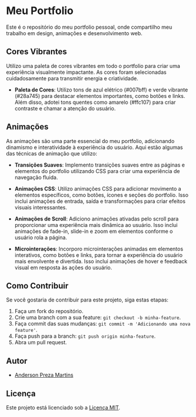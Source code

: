 # Meu Portfolio

Este é o repositório do meu portfolio pessoal, onde compartilho meu trabalho em design, animações e desenvolvimento web.

## Cores Vibrantes

Utilizo uma paleta de cores vibrantes em todo o portfolio para criar uma experiência visualmente impactante. As cores foram selecionadas cuidadosamente para transmitir energia e criatividade.

- **Paleta de Cores**: Utilizo tons de azul elétrico (#007bff) e verde vibrante (#28a745) para destacar elementos importantes, como botões e links. Além disso, adotei tons quentes como amarelo (#ffc107) para criar contraste e chamar a atenção do usuário.

## Animações

As animações são uma parte essencial do meu portfolio, adicionando dinamismo e interatividade à experiência do usuário. Aqui estão algumas das técnicas de animação que utilizo:

- **Transições Suaves**: Implemento transições suaves entre as páginas e elementos do portfolio utilizando CSS para criar uma experiência de navegação fluida.
  
- **Animações CSS**: Utilizo animações CSS para adicionar movimento a elementos específicos, como botões, ícones e seções do portfolio. Isso inclui animações de entrada, saída e transformações para criar efeitos visuais interessantes.
  
- **Animações de Scroll**: Adiciono animações ativadas pelo scroll para proporcionar uma experiência mais dinâmica ao usuário. Isso inclui animações de fade-in, slide-in e zoom em elementos conforme o usuário rola a página.
  
- **Microinterações**: Incorporo microinterações animadas em elementos interativos, como botões e links, para tornar a experiência do usuário mais envolvente e divertida. Isso inclui animações de hover e feedback visual em resposta às ações do usuário.

## Como Contribuir

Se você gostaria de contribuir para este projeto, siga estas etapas:

1. Faça um fork do repositório.
2. Crie uma branch com a sua feature: `git checkout -b minha-feature`.
3. Faça commit das suas mudanças: `git commit -m 'Adicionando uma nova feature'`.
4. Faça push para a branch: `git push origin minha-feature`.
5. Abra um pull request.

## Autor

- [Anderson Preza Martins](https://github.com/AndersonMartins1)

## Licença

Este projeto está licenciado sob a [Licença MIT](https://opensource.org/licenses/MIT).
